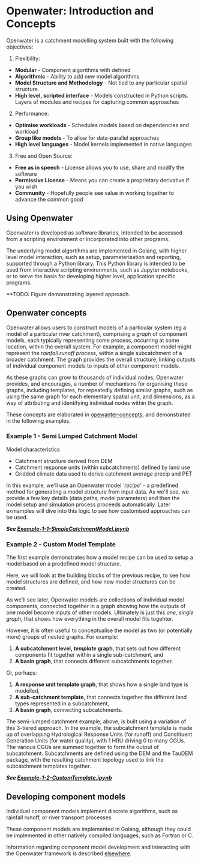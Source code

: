 # Openwater: Introduction and Concepts

Openwater is a catchment modelling system built with the following objectives:

1. Flexibility:
  * **Modular** - Component algorithms with defined 
  * **Algorithmic** - Ability to add new model algorithms
  * **Model Structure and Methodology** - Not tied to any particular spatial structure.
  * **High level, scripted interface** - Models constructed in Python scripts. Layers of modules and recipes for capturing common approaches
2. Performance:
  * **Optimise workloads** - Schedules models based on dependencies and workload
  * **Group like models** - To allow for data-parallel approaches
  * **High level languages** - Model kernels implemented in native languages
3. Free and Open Source:
  * **Free as in speech** - License allows you to use, share and modify the software
  * **Permissive License** - Means you can create a proprietary derivative if you wish
  * **Community** - Hopefully people see value in working together to advance the common good

## Using Openwater

Openwater is developed as software libraries, intended to be accessed from a scripting environment or incorporated into other programs.

The underlying model algortihms are implemented in Golang, with higher level model interaction, such as setup, parameterisation and reporting, supported through a Python library. This Python library is intended to be used from interactive scripting environments, such as Jupyter notebooks, or to serve the basis for developing higher level, application specific programs.

**TODO: Figure demonstrating layered approach.

## Openwater concepts

Openwater allows users to construct models of a particular system (eg a model of a particular river catchment), comprising a _graph_ of component models, each typically representing some process, occurring at some location, within the overall system. For example, a component model might represent the _rainfall runoff process_, within a single subcatchment of a broader catchment. The graph provides the overall structure, linking outputs of individual component models to inputs of other component models.

As these graphs can grow to thousands of individual nodes, Openwater provides, and encourages, a number of mechanisms for organising these graphs, including templates, for repeatedly defining similar graphs, such as using the same graph for each elementary spatial unit, and dimensions, as a way of attributing and identifying individual nodes within the graph.

These concepts are elaborated in [opewanter-concepts](openwater-concepts.md), and demonstrated in the  following examples.

###  Example 1 - Semi Lumped Catchment Model

Model characteristics

* Catchment structure derived from DEM
* Catchment response units (within subcatchments) defined by land use
* Gridded climate data used to derive catchment average precip and PET

In this example, we'll use an Openwater model _'recipe'_ - a predefined method for generating a model structure from input data. As we'll see, we provide a few key details (data paths, model parameters) and then the model setup and simulation process proceeds automatically. Later exmamples will dive into this logic to see how customised approaches can be used.

**_See [Example-1-1-SimpleCatchmentModel.ipynb](Example-1-1-SimpleCatchmentModel.ipynb)_**


### Example 2 - Custom Model Template

The first example demonstrates how a model recipe can be used to setup a model based on a predefined model structure.

Here, we will look at the building blocks of the previous recipe, to see how model structures are defined, and how new model structures can be created.

As we'll see later, Openwater models are collections of individual model components, connected together in a graph showing how the outputs of one model become inputs of other models. Ultimately is just this _one, single graph_, that shows how everything in the overall model fits togehter.

However, it is often useful to conceptualise the model as two (or potentially more) groups of nested graphs. For example:

1. **A subcatchment level, _template_ graph**, that sets out how different components fit together within a single sub-catchment, and
2. **A basin graph**, that connects different subcatchments together.

Or, perhaps:

1. **A response unit template graph**, that shows how a single land type is modelled,
2. **A sub-catchment template**, that connects together the different land types represented in a subcatchment,
3. **A basin graph**, connecting subcatchments.

The semi-lumped catchment example, above, is built using a variation of this 3-tiered approach. In the example, the subcatchment template is made up of overlapping Hydrological Response Units (for runoff) and Constituent Generation Units (for water quality), with 1 HRU driving 0 to many CGUs. The various CGUs are summed together to form the output of subcatchment. Subcatchments are defined using the DEM and the TauDEM package, with the resulting catchment topology used to link the subcatchment templates together.

**_See [Example-1-2-CustomTemplate.ipynb](Example-1-2-CustomTemplate.ipynb)_**

## Developing component models

Individual component models implement discrete algorithms, such as rainfall runoff, or river transport processes.

These component models are implemented in Golang, although they could be implemented in other natively compiled languages, such as Fortran or C.

Information regarding component model development and interacting with the Openwater framework is described [elsewhere](model-kernels.md).
